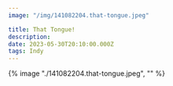 ```yaml
---
image: "/img/141082204.that-tongue.jpeg"

title: That Tongue!
description: 
date: 2023-05-30T20:10:00.000Z
tags: Indy
---
```

{% image "./141082204.that-tongue.jpeg", "" %}